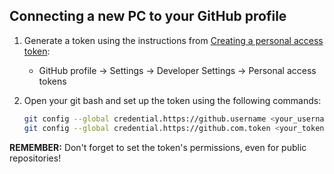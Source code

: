 ## Connecting a new PC to your GitHub profile

1. Generate a token using the instructions from [Creating a personal access token](https://docs.github.com/en/authentication/keeping-your-account-and-data-secure/managing-your-personal-access-tokens):
   - GitHub profile -> Settings -> Developer Settings -> Personal access tokens

2. Open your git bash and set up the token using the following commands:

    ```bash
    git config --global credential.https://github.username <your_username>
    git config --global credential.https://github.com.token <your_token>
    ```

**REMEMBER:** Don't forget to set the token's permissions, even for public repositories!

